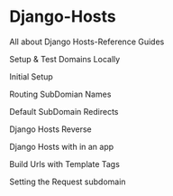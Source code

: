 # Django-Hosts
All about Django Hosts-Reference Guides  

Setup & Test Domains Locally  

Initial Setup  

Routing SubDomian Names  

Default SubDomain Redirects  

Django Hosts Reverse  

Django Hosts with in an app  

Build Urls with Template Tags  

Setting the Request subdomain  

